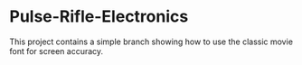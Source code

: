 # Pulse-Rifle-Electronics



This project contains a simple branch showing how to use the classic movie font for screen accuracy.
